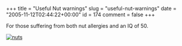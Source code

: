 +++
title = "Useful Nut warnings"
slug = "useful-nut-warnings"
date = "2005-11-12T02:44:22+00:00"
id = 174
comment = false
+++

For those suffering from both nut allergies and an IQ of 50.

[![nuts](/images/flickr/2024_download/62383378_7b96f29302.jpg)](http://www.flickr.com/photos/bandon1/62383378/ "Photo Sharing")

 

